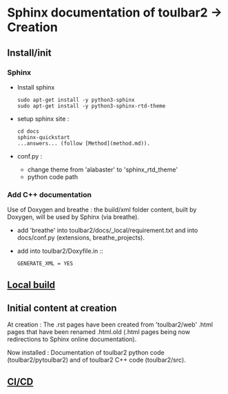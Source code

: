 # Sphinx documentation of toulbar2 -> Creation

## Install/init

### Sphinx

- Install sphinx

      sudo apt-get install -y python3-sphinx
      sudo apt-get install -y python3-sphinx-rtd-theme

- setup sphinx site  :

      cd docs
      sphinx-quickstart
      ...answers... (follow [Method](method.md)).

- conf.py :

  - change theme from 'alabaster' to 'sphinx_rtd_theme'
  - python code path

### Add C++ documentation

Use of Doxygen and breathe : the build/xml folder content, built by Doxygen,
will be used by Sphinx (via breathe).

- add 'breathe' into toulbar2/docs/_local/requirement.txt and
  into docs/conf.py (extensions, breathe_projects).

- add into toulbar2/Doxyfile.in ::

      GENERATE_XML = YES

## [Local build](local_build.md)

## Initial content at creation

At creation :
The .rst pages have been created from 'toulbar2/web' .html pages that have been renamed .html.old (.html pages being now redirections to Sphinx online documentation).

Now installed :
Documentation of toulbar2 python code (toulbar2/pytoulbar2) and of
toulbar2 C++ code (toulbar2/src).

## [CI/CD](CICD.md)

